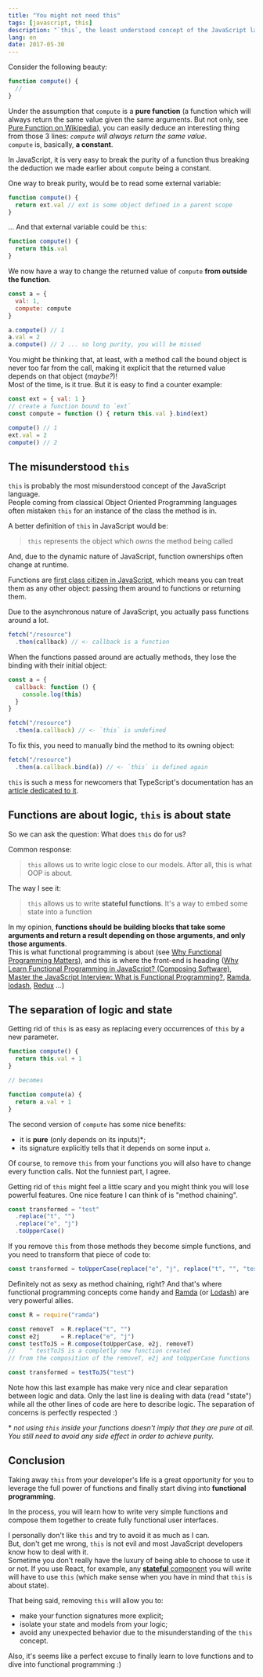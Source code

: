 ```yaml
---
title: "You might not need this"
tags: [javascript, this]
description: "`this`, the least understood concept of the JavaScript language. What if I told you that you might not need it?"
lang: en
date: 2017-05-30
---
```


Consider the following beauty:

```javascript
function compute() {
  //
}
```

Under the assumption that `compute` is a **pure function** (a function which will always return the same value given the same arguments. But not only, see [Pure Function on Wikipedia](https://en.wikipedia.org/wiki/Pure_function)), you can easily deduce an interesting thing from those 3 lines: *`compute` will always return the same value*.  
`compute` is, basically, **a constant**.

In JavaScript, it is very easy to break the purity of a function thus breaking the deduction we made earlier about `compute` being a constant.

One way to break purity, would be to read some external variable:

```javascript
function compute() {
  return ext.val // ext is some object defined in a parent scope
}
```

... And that external variable could be `this`:

```javascript
function compute() {
  return this.val
}
```

We now have a way to change the returned value of `compute` **from outside the function**.

```javascript
const a = {
  val: 1,
  compute: compute
}

a.compute() // 1
a.val = 2
a.compute() // 2 ... so long purity, you will be missed
```

You might be thinking that, at least, with a method call the bound object is never too far from the call, making it explicit that the returned value depends on that object (*maybe?*)!  
Most of the time, is it true. But it is easy to find a counter example:

```javascript
const ext = { val: 1 }
// create a function bound to `ext`
const compute = function () { return this.val }.bind(ext)

compute() // 1
ext.val = 2
compute() // 2
```

## The misunderstood `this`

`this` is probably the most misunderstood concept of the JavaScript language.  
People coming from classical Object Oriented Programming languages often mistaken `this` for an instance of the class the method is in.

A better definition of `this` in JavaScript would be:

> `this` represents the object which *owns* the method being called

And, due to the dynamic nature of JavaScript, function ownerships often change at runtime.

Functions are [first class citizen in JavaScript](http://ryanchristiani.com/functions-as-first-class-citizens-in-javascript/), which means you can treat them as any other object: passing them around to functions or returning them.

Due to the asynchronous nature of JavaScript, you actually pass functions around a lot.

```javascript
fetch("/resource")
  .then(callback) // <- callback is a function
```

When the functions passed around are actually methods, they lose the binding with their initial object:

```javascript
const a = {
  callback: function () {
    console.log(this)
  }
}

fetch("/resource")
  .then(a.callback) // <- `this` is undefined
```

To fix this, you need to manually bind the method to its owning object:

```javascript
fetch("/resource")
  .then(a.callback.bind(a)) // <- `this` is defined again
```

`this` is such a mess for newcomers that TypeScript's documentation has an [article dedicated to it](https://github.com/Microsoft/TypeScript/wiki/%27this%27-in-TypeScript).

## Functions are about logic, `this` is about state

So we can ask the question: What does `this` do for us?

Common response:

>`this` allows us to write logic close to our models. After all, this is what OOP is about.

The way I see it:

>`this` allows us to write **stateful functions**. It's a way to embed some state into a function

In my opinion, **functions should be building blocks that take some arguments and return a result depending on those arguments, and only those arguments**.  
This is what functional programming is about (see [Why Functional Programming Matters](https://www.cs.kent.ac.uk/people/staff/dat/miranda/whyfp90.pdf)), and this is where the front-end is heading ([Why Learn Functional Programming in JavaScript? (Composing Software)](https://medium.com/javascript-scene/why-learn-functional-programming-in-javascript-composing-software-ea13afc7a257), [Master the JavaScript Interview: What is Functional Programming?](https://medium.com/javascript-scene/master-the-javascript-interview-what-is-functional-programming-7f218c68b3a0), [Ramda](http://ramdajs.com/), [lodash](https://lodash.com/), [Redux](https://github.com/reactjs/redux) ...)

## The separation of logic and state

Getting rid of `this` is as easy as replacing every occurrences of `this` by a new parameter.

```javascript
function compute() {
  return this.val + 1
}

// becomes

function compute(a) {
  return a.val + 1
}
```

The second version of `compute` has some nice benefits:

- it is **pure** (only depends on its inputs)*;
- its signature explicitly tells that it depends on some input `a`.

Of course, to remove `this` from your functions you will also have to change every function calls. Not the funniest part, I agree.

Getting rid of `this` might feel a little scary and you might think you will lose powerful features. One nice feature I can think of is "method chaining".  

```javascript
const transformed = "test"
  .replace("t", "")
  .replace("e", "j")
  .toUpperCase()
```

If you remove `this` from those methods they become simple functions, and you need to transform that piece of code to:

```javascript
const transformed = toUpperCase(replace("e", "j", replace("t", "", "test")))
```

Definitely not as sexy as method chaining, right? And that's where functional programming concepts come handy and [Ramda](http://ramdajs.com/) (or [Lodash](https://lodash.com/)) are very powerful allies.

```javascript
const R = require("ramda")

const removeT  = R.replace("t", "")
const e2j      = R.replace("e", "j")
const testToJS = R.compose(toUpperCase, e2j, removeT)
//    ^ testToJS is a completly new function created
// from the composition of the removeT, e2j and toUpperCase functions

const transformed = testToJS("test")
```

Note how this last example has make very nice and clear separation between logic and data. Only the last line is dealing with data (read "state") while all the other lines of code are here to describe logic. The separation of concerns is perfectly respected :)

\* *not using `this` inside your functions doesn't imply that they are pure at all. You still need to avoid any side effect in order to achieve purity.*


## Conclusion

Taking away `this` from your developer's life is a great opportunity for you to leverage the full power of functions and finally start diving into **functional programming**.

In the process, you will learn how to write very simple functions and compose them together to create fully functional user interfaces.

I personally don't like `this` and try to avoid it as much as I can.  
But, don't get me wrong, `this` is not evil and most JavaScript developers know how to deal with it.  
Sometime you don't really have the luxury of being able to choose to use it or not. If you use React, for example, any [**stateful** component](https://facebook.github.io/react/docs/state-and-lifecycle.html#adding-local-state-to-a-class) you will write will have to use `this` (which make sense when you have in mind that `this` is about state).

That being said, removing `this` will allow you to:

- make your function signatures more explicit;
- isolate your state and models from your logic;
- avoid any unexpected behavior due to the misunderstanding of the `this` concept.

Also, it's seems like a perfect excuse to finally learn to love functions and to dive into functional programming :)
